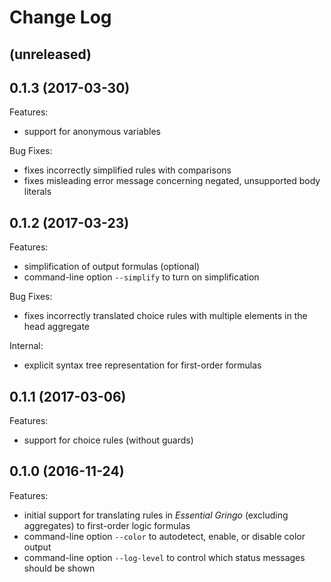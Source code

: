 # Change Log

## (unreleased)

## 0.1.3 (2017-03-30)

Features:

* support for anonymous variables

Bug Fixes:

* fixes incorrectly simplified rules with comparisons
* fixes misleading error message concerning negated, unsupported body literals

## 0.1.2 (2017-03-23)

Features:

* simplification of output formulas (optional)
* command-line option `--simplify` to turn on simplification

Bug Fixes:

* fixes incorrectly translated choice rules with multiple elements in the head aggregate

Internal:

* explicit syntax tree representation for first-order formulas

## 0.1.1 (2017-03-06)

Features:

* support for choice rules (without guards)

## 0.1.0 (2016-11-24)

Features:

* initial support for translating rules in *Essential Gringo* (excluding aggregates) to first-order logic formulas
* command-line option `--color` to autodetect, enable, or disable color output
* command-line option `--log-level` to control which status messages should be shown
